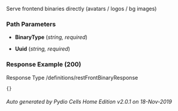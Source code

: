 






 
Serve frontend binaries directly (avatars / logos / bg images)  


### Path Parameters

 - **BinaryType** (_string, required_) 

 - **Uuid** (_string, required_) 




### Response Example (200)
Response Type /definitions/restFrontBinaryResponse

```
{}
```




###### Auto generated by Pydio Cells Home Edition v2.0.1 on 18-Nov-2019
